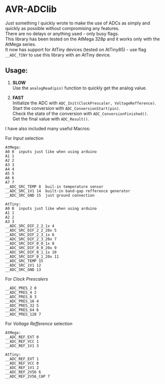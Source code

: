# AVR-ADClib
Just something I quickly wrote to make the use of ADCs as simply and quickly as possible without compromising any features.  
There are no delays or anything used - only busy flags.  
This library has been tested on the AtMega 328p and it works only with the AtMega series.  
It now has support for AtTiny devices (tested on AtTiny85) - use flag `__ADC_TINY` to use this library with an AtTiny device.  

## Usage:
1.  **SLOW**   
    Use the `analogRead(pin)` function to quickly get the analog value.  

2.  **FAST**  
    Initialize the ADC with `ADC_Init(ClockPrescaler, VoltageRefference)`.  
    Start the conversion with `ADC_ConversionStart(pin)`.  
    Check the state of the conversion with `ADC_ConversionFinished()`.  
    Get the final value with `ADC_Result()`.  
    
I have also included many useful Macros:  
 
For *Input* selection  
 
    AtMega:
    A0 0  inputs just like when using arduino
    A1 1
    A2 2
    A3 3
    A4 4
    A5 5
    A6 6
    A7 7
    __ADC_SRC_TEMP 8  buil-in temperature sensor
    __ADC_SRC_1V1 14  built-in band-gap refference generator
    __ADC_SRC_GND 15  just ground connection
    
    AtTiny:
    A0 0  inputs just like when using arduino
    A1 1
    A2 2
    A3 3
    __ADC_SRC_DIF_2_2_1x 4
    __ADC_SRC_DIF_2_2_20x 5
    __ADC_SRC_DIF_2_3_1x 6
    __ADC_SRC_DIF_2_3_20x 7
    __ADC_SRC_DIF_0_0_1x 8
    __ADC_SRC_DIF_0_0_20x 9
    __ADC_SRC_DIF_0_1_1x 10
    __ADC_SRC_DIF_0_1_20x 11
    __ADC_SRC_TEMP 15
    __ADC_SRC_1V1 12
    __ADC_SRC_GND 13

For *Clock Prescalers*

    __ADC_PRES_2 0
    __ADC_PRES_4 2
    __ADC_PRES_8 3
    __ADC_PRES_16 4
    __ADC_PRES_32 5
    __ADC_PRES_64 6
    __ADC_PRES_128 7

For *Voltage Refference* selection

    AtMega:
    __ADC_REF_EXT 0
    __ADC_REF_VCC 1
    __ADC_REF_1V1 3
    
    AtTiny:
    __ADC_REF_EXT 1
    __ADC_REF_VCC 0
    __ADC_REF_1V1 2
    __ADC_REF_2V56 6
    __ADC_REF_2V56_CAP 7
